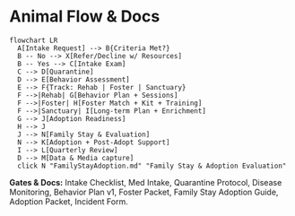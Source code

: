 # Animal Flow & Docs

```mermaid
flowchart LR
  A[Intake Request] --> B{Criteria Met?}
  B -- No --> X[Refer/Decline w/ Resources]
  B -- Yes --> C[Intake Exam]
  C --> D[Quarantine]
  D --> E[Behavior Assessment]
  E --> F{Track: Rehab | Foster | Sanctuary}
  F -->|Rehab| G[Behavior Plan + Sessions]
  F -->|Foster| H[Foster Match + Kit + Training]
  F -->|Sanctuary| I[Long-term Plan + Enrichment]
  G --> J[Adoption Readiness]
  H --> J
  J --> N[Family Stay & Evaluation]
  N --> K[Adoption + Post-Adopt Support]
  I --> L[Quarterly Review]
  D --> M[Data & Media capture]
  click N "FamilyStayAdoption.md" "Family Stay & Adoption Evaluation"
```

**Gates & Docs:** Intake Checklist, Med Intake, Quarantine Protocol, Disease Monitoring, Behavior Plan v1, Foster Packet, Family Stay Adoption Guide, Adoption Packet, Incident Form.
